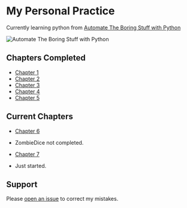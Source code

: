 # My Personal Practice

Currently learning python from [Automate The Boring Stuff with Python](https://automatetheboringstuff.com)

![Automate The Boring Stuff with Python](https://automatetheboringstuff.com/images/automate2_small_cover.png)


## Chapters Completed

- [Chapter 1](https://automatetheboringstuff.com/2e/chapter1/)
- [Chapter 2](https://automatetheboringstuff.com/2e/chapter2/)
- [Chapter 3](https://automatetheboringstuff.com/2e/chapter3/)
- [Chapter 4](https://automatetheboringstuff.com/2e/chapter4/)
- [Chapter 5](https://automatetheboringstuff.com/2e/chapter5/)

## Current Chapters

- [Chapter 6](https://automatetheboringstuff.com/2e/chapter6/)
- ZombieDice not completed.

- [Chapter 7](https://automatetheboringstuff.com/2e/chapter7/)
- Just started.


## Support

Please [open an issue](https://github.com/fraction/readme-boilerplate/issues/new) to correct my mistakes.